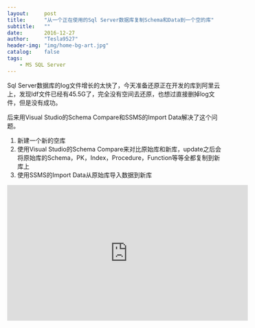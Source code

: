 ```yaml
---
layout:     post
title:      "从一个正在使用的Sql Server数据库复制Schema和Data到一个空的库"
subtitle:   ""
date:       2016-12-27
author:     "Tesla9527"
header-img: "img/home-bg-art.jpg"
catalog:    false
tags:
    - MS SQL Server
---
```

Sql Server数据库的log文件增长的太快了，今天准备还原正在开发的库到阿里云上，发现ldf文件已经有45.5G了，完全没有空间去还原，也想过直接删掉log文件，但是没有成功。

后来用Visual Studio的Schema Compare和SSMS的Import Data解决了这个问题。

1. 新建一个新的空库
2. 使用Visual Studio的Schema Compare来对比原始库和新库，update之后会将原始库的Schema，PK，Index，Procedure，Function等等全都复制到新库上
3. 使用SSMS的Import Data从原始库导入数据到新库

<iframe width="560" height="315" src="https://www.youtube.com/embed/9OGrtiZcCa8" frameborder="0" allowfullscreen></iframe>
